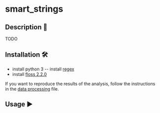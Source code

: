 # smart_strings

## Description 📝

TODO

## Installation 🛠️

- install python 3
-- install [regex](https://pypi.org/project/regex/)
- install [floss 2.2.0](https://github.com/mandiant/flare-floss)

If you want to reproduce the results of the analysis, follow the instructions in the [data processing](data/readme.md) file.


## Usage ▶️